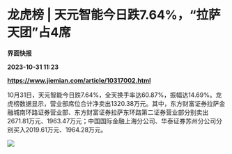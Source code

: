 # 龙虎榜 | 天元智能今日跌7.64%，“拉萨天团”占4席
**界面快报**

**2023-10-31 11:23**

**https://www.jiemian.com/article/10317002.html**

10月31日，天元智能今日跌7.64%，全天换手率达60.87%，振幅达14.69%。龙虎榜数据显示，营业部席位合计净卖出1320.38万元。其中，东方财富证券拉萨金融城南环路证券营业部、东方财富证券拉萨东环路第二证券营业部分别卖出2671.81万元、1963.47万元；中国国际金融上海分公司、华泰证券苏州分公司分别买入2019.61万元、1964.28万元。

![](https://img3.jiemian.com/101/original/20231031/169875088942384900_a700xH.png)